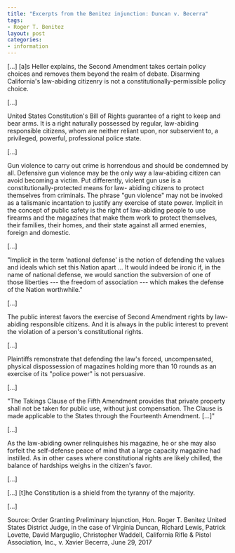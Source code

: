 ```yaml
---
title: "Excerpts from the Benitez injunction: Duncan v. Becerra"
tags:
- Roger T. Benitez
layout: post
categories:
- information
---
```


\[...\] \[a\]s Heller explains, the Second Amendment takes certain policy choices and removes them beyond the realm of debate. Disarming California's law-abiding citizenry is not a constitutionally-permissible policy choice.

\[...\]

United States Constitution's Bill of Rights guarantee of a right to keep and bear arms. It is a right naturally possessed by regular, law-abiding responsible citizens, whom are neither reliant upon, nor subservient to, a privileged, powerful, professional police state.

\[...\]

Gun violence to carry out crime is horrendous and should be condemned by all. Defensive gun violence may be the only way a law-abiding citizen can avoid becoming a victim. Put differently, violent gun use is a constitutionally-protected means for law- abiding citizens to protect themselves from criminals. The phrase "gun violence" may not be invoked as a talismanic incantation to justify any exercise of state power. Implicit in the concept of public safety is the right of law-abiding people to use firearms and the magazines that make them work to protect themselves, their families, their homes, and their state against all armed enemies, foreign and domestic.

\[...\]

"Implicit in the term 'national defense' is the notion of defending the values and ideals which set this Nation apart ... It would indeed be ironic if, in the name of national defense, we would sanction the subversion of one of those liberties --- the freedom of association --- which makes the defense of the Nation worthwhile."

\[...\]

The public interest favors the exercise of Second Amendment rights by law-abiding responsible citizens. And it is always in the public interest to prevent the violation of a person's constitutional rights.

\[...\]

Plaintiffs remonstrate that defending the law's forced, uncompensated, physical dispossession of magazines holding more than 10 rounds as an exercise of its "police power" is not persuasive.

\[...\]

"The Takings Clause of the Fifth Amendment provides that private property shall not be taken for public use, without just compensation. The Clause is made applicable to the States through the Fourteenth Amendment. \[...\]"

\[...\]

As the law-abiding owner relinquishes his magazine, he or she may also forfeit the self-defense peace of mind that a large capacity magazine had instilled. As in other cases where constitutional rights are likely chilled, the balance of hardships weighs in the citizen's favor.

\[...\]

\[...\] \[t\]he Constitution is a shield from the tyranny of the majority.

\[...\]

Source: Order Granting Preliminary Injunction, Hon. Roger T. Benitez United States District Judge, in the case of Virginia Duncan, Richard Lewis, Patrick Lovette, David Marguglio, Christopher Waddell, California Rifle & Pistol Association, Inc., v. Xavier Becerra, June 29, 2017
